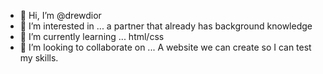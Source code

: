- 👋 Hi, I’m @drewdior
- 👀 I’m interested in ... a partner that already has background knowledge
- 🌱 I’m currently learning ... html/css
- 💞️ I’m looking to collaborate on ... A website we can create so I can test my skills.
